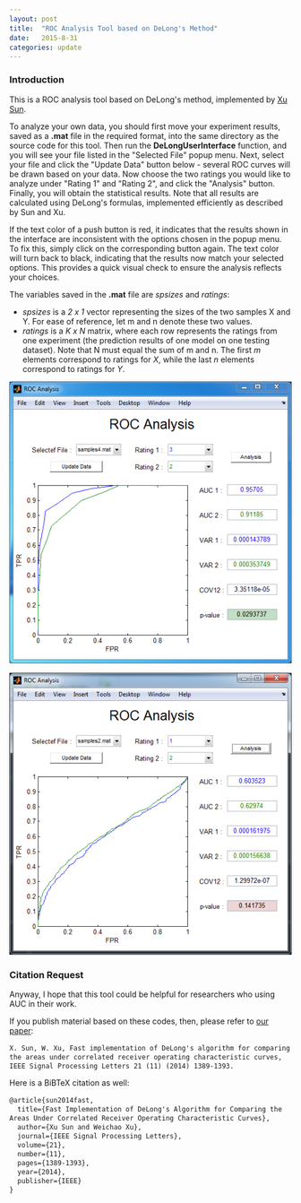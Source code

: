 ```yaml
---
layout: post
title:  "ROC Analysis Tool based on DeLong's Method"
date:   2015-8-31
categories: update
---
```


### Introduction

This is a ROC analysis tool based on DeLong's method, implemented by [Xu Sun](http://pamixsun.github.io/).

To analyze your own data, you should first move your experiment results, saved as a **.mat** file in the required format, into the same directory as the source code for this tool. Then run the **DeLongUserInterface** function, and you will see your file listed in the "Selected File" popup menu. Next, select your file and click the "Update Data" button below - several ROC curves will be drawn based on your data. Now choose the two ratings you would like to analyze under "Rating 1" and "Rating 2", and click the "Analysis" button. Finally, you will obtain the statistical results. Note that all results are calculated using DeLong's formulas, implemented efficiently as described by Sun and Xu.

If the text color of a push button is red, it indicates that the results shown in the interface are inconsistent with the options chosen in the popup menu. To fix this, simply click on the corresponding button again. The text color will turn back to black, indicating that the results now match your selected options. This provides a quick visual check to ensure the analysis reflects your choices.

The variables saved in the **.mat** file are *spsizes* and *ratings*:

- *spsizes* is a *2 x 1* vector representing the sizes of the two samples X and Y. For ease of reference, let m and n denote these two values.
- *ratings* is a *K x N* matrix, where each row represents the ratings from one experiment (the prediction results of one model on one testing dataset). Note that N must equal the sum of m and n. The first *m* elements correspond to ratings for *X*, while the last *n* elements correspond to ratings for *Y*. 


![plot of chunk DeLongUI-image-1](images/delong/image_1.png)
 
![plot of chunk DeLongUI-image-2](images/delong/image_2.png) 


### Citation Request

Anyway, I hope that this tool could be helpful for researchers who using AUC in their work.

If you publish material based on these codes, then, please refer to [our paper](http://ieeexplore.ieee.org/xpl/articleDetails.jsp?reload=true&tp=&arnumber=6851192):

    X. Sun, W. Xu, Fast implementation of DeLong's algorithm for comparing the areas under correlated receiver operating characteristic curves, IEEE Signal Processing Letters 21 (11) (2014) 1389-1393.

Here is a BiBTeX citation as well:

    @article{sun2014fast,
      title={Fast Implementation of DeLong's Algorithm for Comparing the Areas Under Correlated Receiver Operating Characteristic Curves},
      author={Xu Sun and Weichao Xu},
      journal={IEEE Signal Processing Letters},
      volume={21},
      number={11},
      pages={1389-1393},
      year={2014},
      publisher={IEEE}
    }


